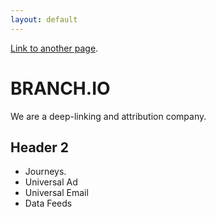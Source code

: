 ```yaml
---
layout: default
---
```


[Link to another page](./another-page.md).


# BRANCH.IO

We are a deep-linking and attribution company.

## Header 2

*   Journeys.
*   Universal Ad
*   Universal Email
*   Data Feeds


